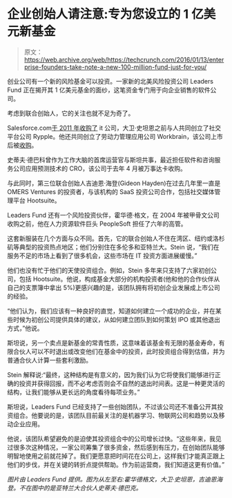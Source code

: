 # 企业创始人请注意:专为您设立的 1 亿美元新基金 

> 原文：<https://web.archive.org/web/https://techcrunch.com/2016/01/13/enterprise-founders-take-note-a-new-100-million-fund-just-for-you/>

创业公司有一个新的风险基金可以投资。一家新的北美风险投资公司 Leaders Fund 正在揭开其 1 亿美元基金的面纱，这笔资金专门用于向企业销售的软件公司。

考虑到联合创始人，它的关注也就不足为奇了。

Salesforce.com[于 2011 年收购了](https://web.archive.org/web/20221209094522/https://beta.techcrunch.com/2011/12/15/salesforce-acquires-social-performance-platform-rypple-will-launch-human-capital-management-unit-successforce/) it 公司，大卫·史坦恩之前与人共同创立了社交平台公司 Rypple。他还共同创立了劳动力管理应用公司 Workbrain，该公司上市后被[收购](https://web.archive.org/web/20221209094522/https://beta.techcrunch.com/2011/12/15/salesforce-acquires-social-performance-platform-rypple-will-launch-human-capital-management-unit-successforce/)。

史蒂夫·德巴科曾作为工作大脑的首席运营官与斯坦共事，最近担任软件和咨询服务公司应用预测技术的 CRO，该公司于去年 4 月被万事达卡收购。

与此同时，第三位联合创始人吉迪恩·海登(Gideon Hayden)在过去几年里一直是 OMERS Ventures 的投资者，与该机构的 SaaS 投资公司合作，包括社交媒体管理平台 Hootsuite。

Leaders Fund 还有一个风险投资伙伴，霍华德·格文，在 2004 年被甲骨文公司收购之前，他在人力资源软件巨头 PeopleSoft 担任了六年的高管。

这套新服装在几个方面与众不同。首先，它的联合创始人不住在湾区、纽约或洛杉矶等典型的投资热点地区；他们分别住在多伦多和亚特兰大。Stein 说，“我们在服务不足的市场上看到了很多机会，这些市场在 IT 投资方面进展缓慢。”

他们也没有忙于他们的天使投资组合。例如，Stein 多年来只支持了六家初创公司，包括 Hootsuite。他说，构成基金大部分的机构投资者(他和他的合作伙伴从自己的支票簿中拿出 5%)更感兴趣的是，该团队拥有将初创企业发展成上市公司的经验。

“他们认为，我们应该有一种良好的直觉，知道如何建立一个成功的企业，并在某些时候为初创公司提供具体的建议，从如何建立团队到如何策划 IPO 或其他退出方式，”他说。

斯坦说，另一个卖点是新基金的常青性质，这意味着该基金有无限的基金寿命，有限合伙人可以不时退出或改变他们在基金中的投资，此时投资组合得到估值，并为普通合伙人计算一些套利激励。

Stein 解释说:“最终，这种结构是有意义的，因为我们认为它将使我们能够进行正确的投资并获得回报，而不必考虑否则会不自然的退出时间表。这是一种更灵活的结构，让我们能够从更长远的角度看待每项业务。”

斯坦说，Leaders Fund 已经支持了一些创始团队，不过该公司还不准备公开其投资组合。他要说的是，该团队目前最关注的是机器学习、物联网公司和趋势以及移动企业应用。

他说，该团队希望避免的是迫使其投资组合中的公司增长过快。“这些年来，我见过很多次这种情况，一家公司筹集了很多资金，然后感到有压力，在创始团队能够明智地使用之前就花掉了。我们更愿意把时间花在公司上，这样我们才能真正跟上他们的步伐，并在关键的转折点提供帮助。作为前运营商，我们知道这更有价值。”

*图片由 Leaders Fund 提供。图为从左至右:霍华德格文，大卫·史坦恩，吉迪恩海登。不在图中的是亚特兰大合伙人史蒂夫·德巴克。*